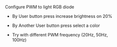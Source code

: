 Configure	PWM	to	light	RGB	diode

- By	User	button	press	increase	brightness	on	20%

- By	Another	User	button	press	select	a	color

- Try with	different	PWM	frequency	(20Hz,	50Hz,	
100Hz)
